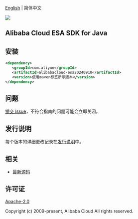 [English](README.md) | 简体中文

![](https://aliyunsdk-pages.alicdn.com/icons/AlibabaCloud.svg)

## Alibaba Cloud ESA SDK for Java

## 安装

```xml
<dependency>
   <groupId>com.aliyun</groupId>
   <artifactId>alibabacloud-esa20240910</artifactId>
   <version>使用maven标签所示版本</version>
</dependency>
```

## 问题

[提交 Issue](https://github.com/aliyun/alibabacloud-java-async-sdk/issues/new)，不符合指南的问题可能会立即关闭。

## 发行说明

每个版本的详细更改记录在[发行说明](./ChangeLog.txt)中。

## 相关

- [最新源码](https://github.com/aliyun/alibabacloud-async-java-sdk/)

## 许可证

[Apache-2.0](http://www.apache.org/licenses/LICENSE-2.0)

Copyright (c) 2009-present, Alibaba Cloud All rights reserved.
